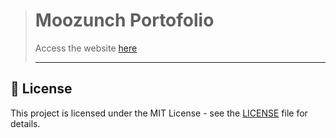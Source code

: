 > # Moozunch Portofolio
> Access the website [here](https://moozunch.github.io/moozunch-portofolio/)
> <hr></hr>
## 📜 License
This project is licensed under the MIT License - see the [LICENSE](LICENSE) file for details.